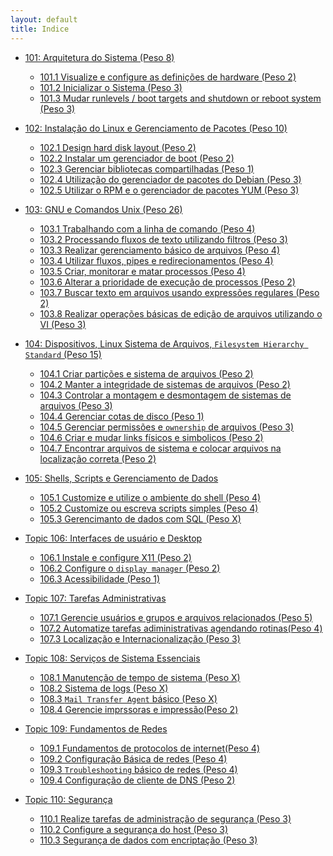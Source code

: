 ```yaml
---
layout: default
title: Indice
---
```


<!-- <div class="home">

  <h1 class="page-heading">Posts</h1>

  <ul class="post-list">
    {% for post in site.posts %}
      <li>
        <span class="post-meta">{{ post.date | date: "%b %-d, %Y" }}</span>

        <h2>
          <a class="post-link" href="{{ post.url | prepend: site.baseurl }}">{{ post.title }}</a>
        </h2>
      </li>
    {% endfor %}
  </ul>

  <p class="rss-subscribe">subscribe <a href="{{ "/feed.xml" | prepend: site.baseurl }}">via RSS</a></p>

</div>
-->

* [101: Arquitetura do Sistema (Peso 8)](/lpic1/101/arquitetura-do-sistema)
  * [101.1 Visualize e configure as definições de hardware (Peso 2)](/lpic1/101/101-1-visualize-e-configure-definicoes-de-hardware "correção ortografica")
  * [101.2 Inicializar o Sistema (Peso 3)](/lpic1/101/101-2-inicializar-o-sistema "Ainda falta conteudo")
  * [101.3 Mudar runlevels / boot targets and shutdown or reboot system (Peso 3)](/lpic1/101/101-3-mudar-runlevels-boot-targets-and-shutdown-or-reboot-system "Nada feito")

* [102: Instalação do Linux e Gerenciamento de Pacotes (Peso 10)](/lpic1/102/instalacao-do-linux-e-gerenciamento-de-pacotes)
  * [102.1 Design hard disk layout (Peso 2)](/lpic1/102/102-1-desenhando-o-layout-do-disco-rigido "x")
  * [102.2 Instalar um gerenciador de boot (Peso 2)](/lpic1/102/102-2-instalar-um-gerenciador-de-boot "Nada feito")
  * [102.3 Gerenciar bibliotecas compartilhadas (Peso 1)](/lpic1/102/102-3-gerenciar-bibliotecas-compartilhadas "Conteudo incompleto")
  * [102.4 Utilização do gerenciador de pacotes do Debian (Peso 3)](/lpic1/102/102-4-utilizacao-do-gerenciador-de-pacotes-do-debian "Nada feito")
  * [102.5 Utilizar o RPM e o gerenciador de pacotes YUM (Peso 3)](/lpic1/102/102-5-utilizar-o-rpm-e-o-gerenciador-de-pacotes-yum "Nada feito")

* [103: GNU e Comandos Unix (Peso 26)](#)
  * [103.1 Trabalhando com a linha de comando (Peso 4)](/lpic1/103/103-1-trabalhando-com-a-linha-de-comando "Revisar ortografia")
  * [103.2 Processando fluxos de texto utilizando filtros (Peso 3)](/lpic1/103/103-2-processando-fluxos-de-texto-utilizando-filtros "Nada feito")
  * [103.3 Realizar gerenciamento básico de arquivos (Peso 4)](/lpic1/103/103-3-realizar-gerenciamento-basico-de-arquivos "Falta conteúdo")
  * [103.4 Utilizar fluxos, pipes e redirecionamentos (Peso 4)](/lpic1/103/103-4-utilizar-fluxos-pipes-e-redirecionamentos "Nada feito")
  * [103.5 Criar, monitorar e matar processos (Peso 4)](/lpic1/103/103-5-criar-monitorar-e-matar-processos "falta conteudo")
  * [103.6 Alterar a prioridade de execução de processos (Peso 2)](/lpic1/103/103-6-alterar-a-prioridade-de-execucao-de-processos "Revisar Ortografia")
  * [103.7 Buscar texto em arquivos usando expressões regulares (Peso 2)](/lpic1/103/103-7-buscando-texto-em-arquivos-usando-expressoes-regulares "falta conteudo")
  * [103.8 Realizar operações básicas de edição de arquivos utilizando o VI (Peso 3)](/lpic1/103/103-8-realizar-operacoes-basicas-de-edicao-de-arquivos-utilizando-o-VI "nada feito")

* [104: Dispositivos, Linux Sistema de Arquivos, `Filesystem Hierarchy Standard` (Peso 15)](/lpic1/104/dispositivos-linux-sistema-de-arquivo-fhs "nada feito")
  * [104.1 Criar partições e sistema de arquivos (Peso 2)](/lpic1/104/104-1-criar-particoes-e-sistema-de-arquivos "nada feito")
  * [104.2 Manter a integridade de sistemas de arquivos (Peso 2)](/lpic1/104/104-2-manter-a-integridade-de-sistema-de-arquivos "nada feito")
  * [104.3 Controlar a montagem e desmontagem de sistemas de arquivos (Peso 3)](/lpic1/104/104-3-controlar-a-montagem-e-desmontagem-de-sistemas-de-arquivos "nada feito")
  * [104.4 Gerenciar cotas de disco (Peso 1)](/lpic1/104/104-4-gerenciar-cotas-de-disco "nada feito")
  * [104.5 Gerenciar permissões e `ownership` de arquivos (Peso 3)](/lpic1/104/104-5-gerenciar-permissoes-e-ownership-de-arquivos "correção de ortogrfia e conteudo")
  * [104.6 Criar e mudar links físicos e simbolicos (Peso 2)](/lpic1/104/104-6-criar-e-mudar-links-fisicos-e-simbolicos "correção ortografica e revisão de conteúdo")
  * [104.7 Encontrar arquivos de sistema e colocar arquivos na localização correta (Peso 2)](/lpic1/104/104-7-encontrar-arquivos-de-sistema-e-colocar-arquivos-na-localizacao-correta "nada feito")

* [105: Shells, Scripts e Gerenciamento de Dados](/lpic1/105/shells-scripts-e-gerenciamento-de-dados "nada feito") 
  * [105.1 Customize e utilize o ambiente do shell (Peso 4)](/lpic1/105/105-1-criar-particoes-e-sistema-de-arquivos "nada feito")
  * [105.2 Customize ou escreva scripts simples (Peso 4)](/lpic1/105/105-2-customize-ou-escreva-scripts-simples "nada feito")
  * [105.3 Gerencimanto de dados com SQL (Peso X)](/lpic1/105/105-3-gerencimanto-de-dados-com-sql "nada feito")

* [Topic 106: Interfaces de usuário e Desktop](/lpic1/106/interfaces-de-usuario-e-desktop "nada feito")
  * [106.1 Instale e configure X11 (Peso 2)](/lpic1/106/106-1-instale-e-configure-X11 "nada feito")
  * [106.2 Configure o `display manager` (Peso 2)](/lpic1/106/106-2-configure-o-display-manager "nada feito")
  * [106.3 Acessibilidade (Peso 1)](/lpic1/106/106-3-acessibilidade "nada feito")

* [Topic 107: Tarefas Administrativas](/lpic1/107/criar-particoes-e-sistema-de-arquivos "nada feito")
  * [107.1 Gerencie usuários e grupos e arquivos relacionados (Peso 5)](/lpic1/107/107-1-criar-particoes-e-sistema-de-arquivos "nada feito")
  * [107.2 Automatize tarefas adiministrativas agendando rotinas(Peso 4)](/lpic1/107/107-2-automatize-tarefas-adiministrativas-agendando-rotinas "nada feito")
  * [107.3 Localização e Internacionalização (Peso 3)](/lpic1/107/107-3-localizacao-e-internacionalizacao "nada feito")

* [Topic 108: Serviços de Sistema Essenciais](/lpic1/108/servicos-de-sistema-essenciais "nada feito")
  * [108.1 Manutenção de tempo de sistema (Peso X)](/lpic1/108/108-1-manutencao-de-tempo-de-sistema "nada feito")
  * [108.2 Sistema de logs (Peso X)](/lpic1/108/108-2-sistema-de-logs "nada feito")
  * [108.3 `Mail Transfer Agent` básico (Peso X)](/lpic1/108/108-3-mail-transfer-agent-basico "nada feito")
  * [108.4 Gerencie imprssoras e impressão(Peso 2)](/lpic1/108/108-4-gerencie-impressoras-e-impressao "nada feito")

* [Topic 109: Fundamentos de Redes](/lpic1/109/fundamentos-de-redes "nada feito")
  * [109.1 Fundamentos de protocolos de internet(Peso 4)](/lpic1/109/109-1-fundamentos-de-protocolos-de-internet "nada feito")
  * [109.2 Configuração Básica de redes (Peso 4)](/lpic1/109/109-2-configuracao-basica-de-redes "nada feito")
  * [109.3 `Troubleshooting` básico de redes (Peso 4)](/lpic1/109/109-3-troubleshooting-basico-de-redes "nada feito")
  * [109.4 Configuração de cliente de DNS (Peso 2)](/lpic1/109/109-4-configuracao-de-cliente-de-DNS "nada feito")

* [Topic 110: Segurança](/lpic1/110/seguranca "nada feito")
  * [110.1 Realize tarefas de administração de segurança (Peso 3)](/lpic1/110/110-1-realize-tarefas-de-administracao-de-seguranca "nada feito")
  * [110.2 Configure a segurança do host (Peso 3)](/lpic1/110/110-2-configure-a-seguranca-do-host "nada feito")
  * [110.3 Segurança de dados com encriptação (Peso 3)](/lpic1/110/110-3-seguranca-de-dados-com-encriptacao "nada feito")